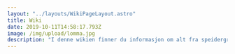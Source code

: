 ```yaml
---
layout: "../layouts/WikiPageLayout.astro"
title: Wiki
date: 2019-10-11T14:58:17.793Z
image: /img/upload/lomma.jpg
description: "I denne wikien finner du informasjon om alt fra speidergruppen, speiderlivet, speiderloven og sanger."
---
```


